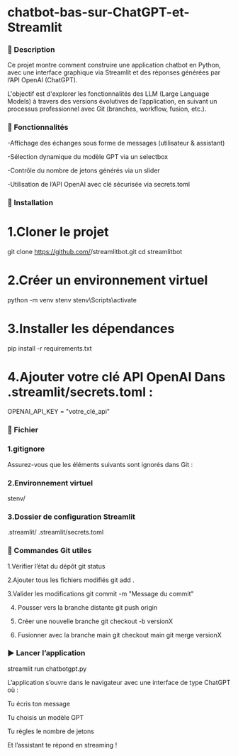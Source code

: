# chatbot-bas-sur-ChatGPT-et-Streamlit
### 🧠 Description
Ce projet montre comment construire une application chatbot en Python, avec une interface graphique via Streamlit et des réponses générées par l’API OpenAI (ChatGPT).

L'objectif est d'explorer les fonctionnalités des LLM (Large Language Models) à travers des versions évolutives de l’application, en suivant un processus professionnel avec Git (branches, workflow, fusion, etc.).

### 🚀 Fonctionnalités
-Affichage des échanges sous forme de messages (utilisateur & assistant)

-Sélection dynamique du modèle GPT via un selectbox

-Contrôle du nombre de jetons générés via un slider

-Utilisation de l’API OpenAI avec clé sécurisée via secrets.toml

### 🔧 Installation
# 1.Cloner le projet

git clone https://github.com/<ton-utilisateur>/streamlitbot.git
cd streamlitbot

# 2.Créer un environnement virtuel
python -m venv stenv
stenv\Scripts\activate 

# 3.Installer les dépendances
pip install -r requirements.txt
# 4.Ajouter votre clé API OpenAI Dans .streamlit/secrets.toml :
OPENAI_API_KEY = "votre_clé_api"

### 🧾 Fichier 
### 1.gitignore
Assurez-vous que les éléments suivants sont ignorés dans Git :

### 2.Environnement virtuel
stenv/

### 3.Dossier de configuration Streamlit
.streamlit/
.streamlit/secrets.toml

### 📌 Commandes Git utiles

1.Vérifier l’état du dépôt
git status

2.Ajouter tous les fichiers modifiés
git add .

3.Valider les modifications
git commit -m "Message du commit"

4. Pousser vers la branche distante
git push origin <nom-de-la-branche>

5. Créer une nouvelle branche
git checkout -b versionX

6. Fusionner avec la branche main
git checkout main
git merge versionX

### ▶️ Lancer l’application
streamlit run chatbotgpt.py


L’application s’ouvre dans le navigateur avec une interface de type ChatGPT où :

Tu écris ton message

Tu choisis un modèle GPT

Tu règles le nombre de jetons

Et l’assistant te répond en streaming !
